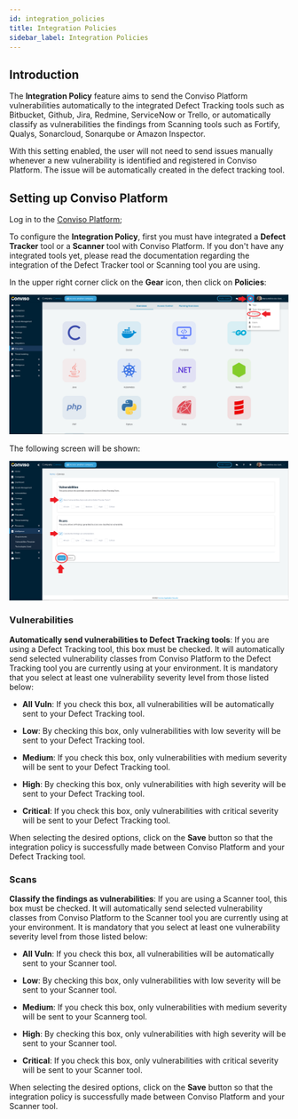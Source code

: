 ```yaml
---
id: integration_policies
title: Integration Policies
sidebar_label: Integration Policies
---
```


## Introduction

The **Integration Policy** feature aims to send the Conviso Platform vulnerabilities automatically to the integrated Defect Tracking tools such as Bitbucket, Github, Jira, Redmine, ServiceNow or Trello, or automatically classify as vulnerabilities the findings from Scanning tools such as Fortify, Qualys, Sonarcloud, Sonarqube or Amazon Inspector.

With this setting enabled, the user will not need to send issues manually whenever a new vulnerability is identified and registered in Conviso Platform. The issue will be automatically created in the defect tracking tool.

## Setting up Conviso Platform

Log in to the [Conviso Platform](https://app.convisoappsec.com);

To configure the **Integration Policy**, first you must have integrated a **Defect Tracker** tool or a **Scanner** tool with Conviso Platform. If you don't have any integrated tools yet, please read the documentation regarding the integration of the Defect Tracker tool or Scanning tool you are using.

In the upper right corner click on the **Gear** icon, then click on **Policies**:

<div style={{textAlign: 'center'}}>

![img](../../static/img/integration_policies-img1.png)

</div>

The following screen will be shown:

<div style={{textAlign: 'center'}}>

![img](../../static/img/integration_policies-img2.png)

</div>

### Vulnerabilities

**Automatically send vulnerabilities to Defect Tracking tools**: If you are using a Defect Tracking tool, this box must be checked. It will automatically send selected vulnerability classes from Conviso Platform to the Defect Tracking tool you are currently using at your environment. It is mandatory that you select at least one vulnerability severity level from those listed below:

- **All Vuln**: If you check this box, all vulnerabilities will be automatically sent to your Defect Tracking tool.

- **Low**: By checking this box, only vulnerabilities with low severity will be sent to your Defect Tracking tool.

- **Medium**: If you check this box, only vulnerabilities with medium severity will be sent to your Defect Tracking tool.

- **High**: By checking this box, only vulnerabilities with high severity will be sent to your Defect Tracking tool.

- **Critical**: If you check this box, only vulnerabilities with critical severity will be sent to your Defect Tracking tool.

When selecting the desired options, click on the **Save** button so that the integration policy is successfully made between Conviso Platform and your Defect Tracking tool.

### Scans

**Classify the findings as vulnerabilities**: If you are using a Scanner tool, this box must be checked. It will automatically send selected vulnerability classes from Conviso Platform to the Scanner tool you are currently using at your environment. It is mandatory that you select at least one vulnerability severity level from those listed below:

- **All Vuln**: If you check this box, all vulnerabilities will be automatically sent to your Scanner tool.

- **Low**: By checking this box, only vulnerabilities with low severity will be sent to your Scanner tool.

- **Medium**: If you check this box, only vulnerabilities with medium severity will be sent to your Scannerg tool.

- **High**: By checking this box, only vulnerabilities with high severity will be sent to your Scanner tool.

- **Critical**: If you check this box, only vulnerabilities with critical severity will be sent to your Scanner tool.

When selecting the desired options, click on the **Save** button so that the integration policy is successfully made between Conviso Platform and your Scanner tool.